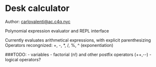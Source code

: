 Desk calculator
===============

Author: <carlovalenti@ac.c4q.nyc>


Polynomial expression evaluator and REPL interface

Currently evaluates arithmetical expressions, with explicit parenthesizing
Operators recongnized: +, -, *, /, %, ^ (exponentiation)

###TODO:
	- variables
	- factorial (n!) and other postfix operators (++,--)
	- logical operators?

